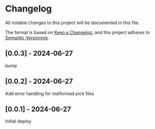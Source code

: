 # Changelog
All notable changes to this project will be documented in this file.

The format is based on [Keep a Changelog](https://keepachangelog.com/en/1.0.0/),
and this project adheres to [Semantic Versioning](https://semver.org/spec/v2.0.0.html).

## [0.0.3] - 2024-06-27
bump

## [0.0.2] - 2024-06-27
Add error handling for malformed pick files

## [0.0.1] - 2024-06-27
Initial deploy
